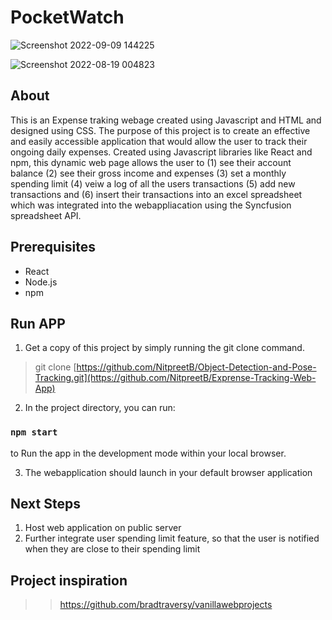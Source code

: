 # PocketWatch

![Screenshot 2022-09-09 144225](https://user-images.githubusercontent.com/65519637/189421769-dfdf3f10-b378-47f4-a807-c69eca754493.jpg)

![Screenshot 2022-08-19 004823](https://user-images.githubusercontent.com/65519637/188968476-555e6ab8-fcde-4e64-b7ad-01adb70f159e.jpg)


## About 

This is an Expense traking webage created using Javascript and HTML and designed using CSS. The purpose of this project is to create an effective and easily accessible 
application that would allow the user to track their ongoing daily expenses. Created using Javascript libraries like React and npm, this dynamic web page allows the user to (1) see their account balance (2) see their gross income and expenses (3) set a monthly spending limit (4) veiw a log of all the users transactions (5) add new transactions and (6) insert their transactions into an excel spreadsheet which was integrated into the webappliacation using the Syncfusion spreadsheet API.

## Prerequisites
- React 
- Node.js 
- npm



## Run APP 


 1. Get a copy of this project by simply running the git clone command.

> git clone [https://github.com/NitpreetB/Object-Detection-and-Pose-Tracking.git](https://github.com/NitpreetB/Exprense-Tracking-Web-App)

2. In the project directory, you can run:

### `npm start`

to Run the app in the development mode within your local browser.

3. The webapplication should launch in your default browser application


## Next Steps

1. Host web application on public server 
2. Further integrate user spending limit feature, so that the user is notified when they are close to their spending limit


## Project inspiration
>> https://github.com/bradtraversy/vanillawebprojects
